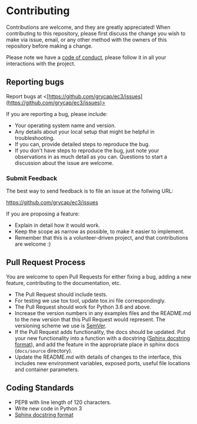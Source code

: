 # Contributing

Contributions are welcome, and they are greatly appreciated!
When contributing to this repository, please first discuss the change you wish
to make via issue, email, or any other method with the owners of this
repository before making a change.

Please note we have a [code of conduct](CODE_OF_CONDUCT.md), please follow it
in all your interactions with the project.

## Reporting bugs

Report bugs at <[https://github.com/grycap/ec3/issues](https://github.com/grycap/ec3/issues)>


If you are reporting a bug, please include:

* Your operating system name and version.
* Any details about your local setup that might be helpful in troubleshooting.
* If you can, provide detailed steps to reproduce the bug.
* If you don't have steps to reproduce the bug, just note your observations in
  as much detail as you can. Questions to start a discussion about the issue
  are welcome.

### Submit Feedback

The best way to send feedback is to file an issue at the follwing URL:

<https://github.com/grycap/ec3/issues>

If you are proposing a feature:

* Explain in detail how it would work.
* Keep the scope as narrow as possible, to make it easier to implement.
* Remember that this is a volunteer-driven project, and that contributions
  are welcome :)

## Pull Request Process

You are welcome to open Pull Requests for either fixing a bug, adding a new
feature, contributing to the documentation, etc.

* The Pull Request should include tests.
* For testing we use tox tool, update tox.ini file correspondingly.
* The Pull Request should work for Python 3.6 and above.
* Increase the version numbers in any examples files and the README.md to
  the new version that this Pull Request would represent. The versioning
  scheme we use is [SemVer](http://semver.org/).
* If the Pull Request adds functionality, the docs should be updated. Put your
  new functionality into a function with a docstring
  ([Sphinx docstring format](https://sphinx-rtd-tutorial.readthedocs.io/en/latest/docstrings.html)),
  and add the feature in the appropriate place in sphinx docs (`docs/source` directory).
* Update the README.md with details of changes to the interface, this includes
  new environment variables, exposed ports, useful file locations and
  container parameters.

## Coding Standards

* PEP8 with line length of 120 characters.
* Write new code in Python 3
* [Sphinx docstring format](https://sphinx-rtd-tutorial.readthedocs.io/en/latest/docstrings.html)
